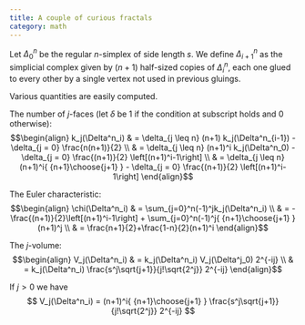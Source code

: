 ```yaml
---
title: A couple of curious fractals
category: math
---
```


Let $\Delta^n_0$ be the regular $n$-simplex of side length $s$.
We define $\Delta^n_{i+1}$ as the simplicial complex given by $(n+1)$ half-sized copies of $\Delta^n_i$, each one glued to every other by a single vertex not used in previous gluings.

Various quantities are easily computed.

The number of $j$-faces (let $\delta$ be $1$ if the condition at subscript holds and $0$ otherwise):
$$\begin{align}
k_j(\Delta^n_i)
& = \delta_{j \leq n} (n+1) k_j(\Delta^n_{i-1}) -
    \delta_{j =    0} \frac{n(n+1)}{2} \\
& = \delta_{j \leq n} (n+1)^i k_j(\Delta^n_0) -
    \delta_{j =    0} \frac{(n+1)}{2} \left[(n+1)^i-1\right] \\
& = \delta_{j \leq n} (n+1)^i{ {n+1}\choose{j+1} } -
    \delta_{j =    0} \frac{(n+1)}{2} \left[(n+1)^i-1\right]
\end{align}$$

The Euler characteristic:
$$\begin{align}
\chi(\Delta^n_i)
& = \sum_{j=0}^n(-1)^jk_j(\Delta^n_i) \\
& = -\frac{(n+1)}{2}\left[(n+1)^i-1\right] + \sum_{j=0}^n(-1)^j{ {n+1}\choose{j+1} }(n+1)^j \\
& = \frac{n+1}{2}+\frac{1-n}{2}(n+1)^i
\end{align}$$

The $j$-volume:
$$\begin{align}
V_j(\Delta^n_i)
& = k_j(\Delta^n_i) V_j(\Delta^j_0) 2^{-ij} \\
& = k_j(\Delta^n_i) \frac{s^j\sqrt{j+1}}{j!\sqrt{2^j}} 2^{-ij}
\end{align}$$

If $j>0$ we have
$$
V_j(\Delta^n_i)
 = (n+1)^i{ {n+1}\choose{j+1} } \frac{s^j\sqrt{j+1}}{j!\sqrt{2^j}} 2^{-ij}
$$
